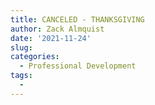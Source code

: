 ```yaml
---
title: CANCELED - THANKSGIVING
author: Zack Almquist
date: '2021-11-24'
slug: 
categories:
  - Professional Development
tags:
  - 
---
```

